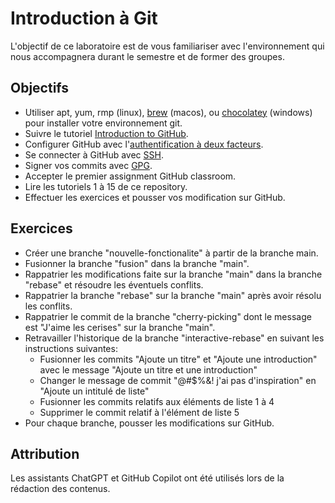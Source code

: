 # Introduction à Git

L'objectif de ce laboratoire est de vous familiariser avec l'environnement qui nous accompagnera durant le semestre et de former des groupes.

## Objectifs

- Utiliser apt, yum, rmp (linux), [brew](https://brew.sh/) (macos), ou [chocolatey](https://chocolatey.org/) (windows) pour installer votre environnement git.
- Suivre le tutoriel [Introduction to GitHub](https://github.com/skills/introduction-to-github).
- Configurer GitHub avec l'[authentification à deux facteurs](https://docs.github.com/en/authentication/securing-your-account-with-two-factor-authentication-2fa/configuring-two-factor-authentication).
- Se connecter à GitHub avec [SSH](https://docs.github.com/en/authentication/connecting-to-github-with-ssh/generating-a-new-ssh-key-and-adding-it-to-the-ssh-agent).
- Signer vos commits avec [GPG](https://docs.github.com/en/authentication/managing-commit-signature-verification/about-commit-signature-verification#gpg-commit-signature-verification).
- Accepter le premier assignment GitHub classroom.
- Lire les tutoriels 1 à 15 de ce repository.
- Effectuer les exercices et pousser vos modification sur GitHub.

## Exercices

- Créer une branche "nouvelle-fonctionalite" à partir de la branche main.
- Fusionner la branche "fusion" dans la branche "main".
- Rappatrier les modifications faite sur la branche "main" dans la branche "rebase" et résoudre les éventuels conflits.
- Rappatrier la branche "rebase" sur la branche "main" après avoir résolu les conflits.
- Rappatrier le commit de la branche "cherry-picking" dont le message est "J'aime les cerises" sur la branche "main".
- Retravailler l'historique de la branche "interactive-rebase" en suivant les instructions suivantes:
  - Fusionner les commits "Ajoute un titre" et "Ajoute une introduction" avec le message "Ajoute un titre et une introduction"
  - Changer le message de commit "@#$%&! j'ai pas d'inspiration" en "Ajoute un intitulé de liste"
  - Fusionner les commits relatifs aux éléments de liste 1 à 4
  - Supprimer le commit relatif à l'élément de liste 5
- Pour chaque branche, pousser les modifications sur GitHub.

## Attribution

Les assistants ChatGPT et GitHub Copilot ont été utilisés lors de la rédaction des contenus.